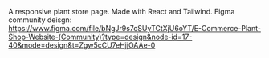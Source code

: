 A responsive plant store page. Made with React and Tailwind.
Figma community deisgn: https://www.figma.com/file/bNgJr9s7cSUyTCtXjU6oYT/E-Commerce-Plant-Shop-Website-(Community)?type=design&node-id=17-40&mode=design&t=Zgw5cCU7eHjjOAAe-0
